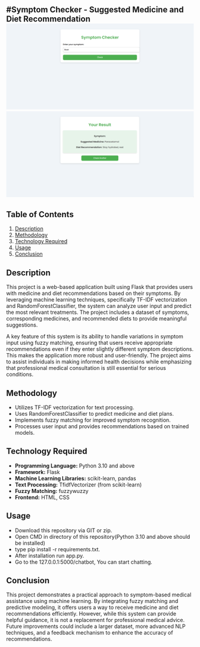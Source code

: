 #Symptom Checker - Suggested Medicine and Diet Recommendation
![imgalt](https://github.com/PALLAVI-ANAPATI/Symptom-Checker/blob/main/image/1.png)
![imgalt](https://github.com/PALLAVI-ANAPATI/Symptom-Checker/blob/main/image/2.png)
---

## Table of Contents
1. [Description](#description)
2. [Methodology](#methodology)
3. [Technology Required](#technology-required)
4. [Usage](#usage)
5. [Conclusion](#conclusion)

## Description
This project is a web-based application built using Flask that provides users with medicine and diet recommendations based on their symptoms. By leveraging machine learning techniques, specifically TF-IDF vectorization and RandomForestClassifier, the system can analyze user input and predict the most relevant treatments. The project includes a dataset of symptoms, corresponding medicines, and recommended diets to provide meaningful suggestions.

A key feature of this system is its ability to handle variations in symptom input using fuzzy matching, ensuring that users receive appropriate recommendations even if they enter slightly different symptom descriptions. This makes the application more robust and user-friendly. The project aims to assist individuals in making informed health decisions while emphasizing that professional medical consultation is still essential for serious conditions.

## Methodology
- Utilizes TF-IDF vectorization for text processing.
- Uses RandomForestClassifier to predict medicine and diet plans.
- Implements fuzzy matching for improved symptom recognition.
- Processes user input and provides recommendations based on trained models.


## Technology Required
- **Programming Language:** Python 3.10 and above
- **Framework:** Flask
- **Machine Learning Libraries:** scikit-learn, pandas
- **Text Processing:** TfidfVectorizer (from scikit-learn)
- **Fuzzy Matching:** fuzzywuzzy
- **Frontend:** HTML, CSS

## Usage
- Download this repository via GIT or zip.
- Open CMD in directory of this repository(Python 3.10 and above should be installed)
- type pip install -r requirements.txt.
- After installation run app.py.
- Go to the 127.0.0.1:5000/chatbot, You can start chatting.

## Conclusion
This project demonstrates a practical approach to symptom-based medical assistance using machine learning. By integrating fuzzy matching and predictive modeling, it offers users a way to receive medicine and diet recommendations efficiently. However, while this system can provide helpful guidance, it is not a replacement for professional medical advice. Future improvements could include a larger dataset, more advanced NLP techniques, and a feedback mechanism to enhance the accuracy of recommendations. 


